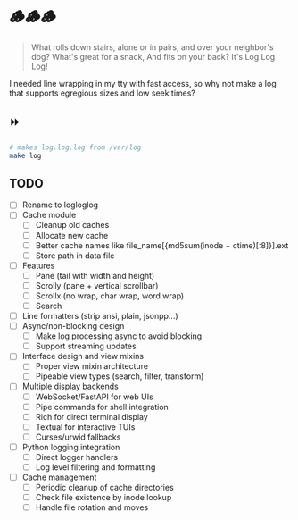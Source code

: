 # 🪵🪵🪵

> What rolls down stairs, alone or in pairs, and over your neighbor's dog?
> What's great for a snack, And fits on your back?
> It's Log Log Log!

I needed line wrapping in my tty with fast access, so why not make a log that
supports egregious sizes and low seek times?

## ⏩

```bash
# makes log.log.log from /var/log
make log
```

## TODO

- [ ] Rename to logloglog
- [ ] Cache module
  - [ ] Cleanup old caches
  - [ ] Allocate new cache
  - [ ] Better cache names like file_name[{md5sum(inode + ctime)[:8]}].ext
  - [ ] Store path in data file
- [ ] Features
  - [ ] Pane (tail with width and height)
  - [ ] Scrolly (pane + vertical scrollbar)
  - [ ] Scrollx (no wrap, char wrap, word wrap)
  - [ ] Search
- [ ] Line formatters (strip ansi, plain, jsonpp...)
- [ ] Async/non-blocking design
  - [ ] Make log processing async to avoid blocking
  - [ ] Support streaming updates
- [ ] Interface design and view mixins
  - [ ] Proper view mixin architecture
  - [ ] Pipeable view types (search, filter, transform)
- [ ] Multiple display backends
  - [ ] WebSocket/FastAPI for web UIs
  - [ ] Pipe commands for shell integration
  - [ ] Rich for direct terminal display
  - [ ] Textual for interactive TUIs
  - [ ] Curses/urwid fallbacks
- [ ] Python logging integration
  - [ ] Direct logger handlers
  - [ ] Log level filtering and formatting
- [ ] Cache management
  - [ ] Periodic cleanup of cache directories
  - [ ] Check file existence by inode lookup
  - [ ] Handle file rotation and moves

